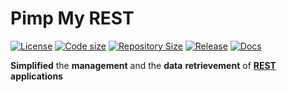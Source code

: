 # Pimp My REST

[![License](https://img.shields.io/github/license/alexcarrega/pimp-my-rest)](https://github.com/alexcarrega/pimp-my-rest/blob/master/LICENSE)
[![Code size](https://img.shields.io/github/languages/code-size/alexcarrega/pimp-my-rest?color=red&logo=github)](https://github.com/alexcarrega/pimp-my-rest)
[![Repository Size](https://img.shields.io/github/repo-size/alexcarrega/pimp-my-rest?color=red&logo=github)](https://github.com/alexcarrega/pimp-my-rest)
[![Release](https://img.shields.io/github/v/tag/alexcarrega/pimp-my-rest?label=release&logo=github)](https://github.com/alexcarrega/pimp-my-rest/releases)
[![Docs](https://readthedocs.org/projects/pimp-my-rest/badge/?version=latest)](https://pimp-my-rest.readthedocs.io)

**Simplified** the **management** and the **data** **retrievement** of [**REST**](https://en.wikipedia.org/wiki/Representational_state_transfer) **applications**

